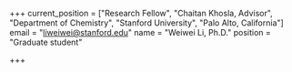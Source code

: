 +++
current_position = ["Research Fellow", "Chaitan Khosla, Advisor", "Department of Chemistry", "Stanford University", "Palo Alto, California"]
email = "liweiwei@stanford.edu"
name = "Weiwei Li, Ph.D."
position = "Graduate student"

+++

